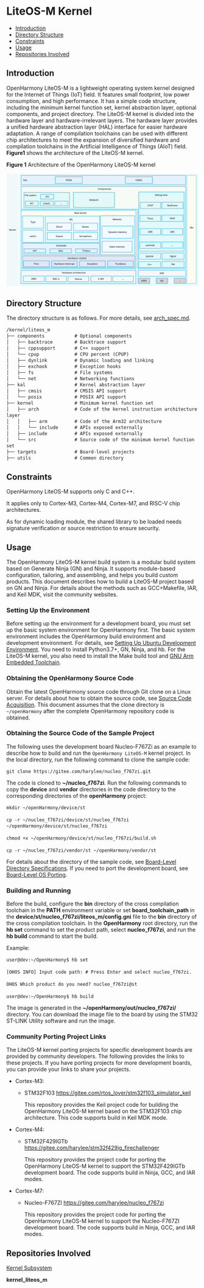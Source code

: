 # LiteOS-M Kernel<a name="EN-US_TOPIC_0000001096757661"></a>

-   [Introduction](#section11660541593)
-   [Directory Structure](#section161941989596)
-   [Constraints](#section119744591305)
-   [Usage](#section3732185231214)
-   [Repositories Involved](#section1371113476307)

## Introduction<a name="section11660541593"></a>

OpenHarmony LiteOS-M is a lightweight operating system kernel designed for the Internet of Things (IoT) field. It features small footprint, low power consumption, and high performance. It has a simple code structure, including the minimum kernel function set, kernel abstraction layer, optional components, and project directory. The LiteOS-M kernel is divided into the hardware layer and hardware-irrelevant layers. The hardware layer provides a unified hardware abstraction layer (HAL) interface for easier hardware adaptation. A range of compilation toolchains can be used with different chip architectures to meet the expansion of diversified hardware and compilation toolchains in the Artificial Intelligence of Things (AIoT) field.
**Figure1** shows the architecture of the LiteOS-M kernel.

**Figure 1** Architecture of the OpenHarmony LiteOS-M kernel<a name="fig0865152210223"></a>

![](figures/architecture-of-openharmony-the-liteos-cortex-m-kernel.png "OpenHarmony-LiteOS-M Kernel Architecture")

## Directory Structure<a name="section161941989596"></a>

The directory structure is as follows. For more details, see [arch_spec.md](arch_spec.md).

```
/kernel/liteos_m
├── components           # Optional components
│   ├── backtrace        # Backtrace support
│   ├── cppsupport       # C++ support
│   └── cpup             # CPU percent (CPUP)
│   ├── dynlink          # Dynamic loading and linking
│   ├── exchook          # Exception hooks
│   ├── fs               # File systems
│   └── net              # Networking functions
├── kal                  # Kernel abstraction layer
│   ├── cmsis            # CMSIS API support
│   └── posix            # POSIX API support
├── kernel               # Minimum kernel function set
│   ├── arch             # Code of the kernel instruction architecture layer
│   │   ├── arm          # Code of the Arm32 architecture
│   │   └── include      # APIs exposed externally
│   ├── include          # APIs exposed externally
│   └── src              # Source code of the minimum kernel function set
├── targets              # Board-level projects
├── utils                # Common directory
```

## Constraints<a name="section119744591305"></a>

OpenHarmony LiteOS-M supports only C and C++.

It applies only to Cortex-M3, Cortex-M4, Cortex-M7, and RISC-V chip architectures.

As for dynamic loading module, the shared library to be loaded needs signature verification or source restriction to ensure security.

## Usage<a name="section3732185231214"></a>

The OpenHarmony LiteOS-M kernel build system is a modular build system based on Generate Ninja (GN) and Ninja. It supports module-based configuration, tailoring, and assembling, and helps you build custom products. This document describes how to build a LiteOS-M project based on GN and Ninja. For details about the methods such as GCC+Makefile, IAR, and Keil MDK, visit the community websites.

### Setting Up the Environment

Before setting up the environment for a development board, you must set up the basic system environment for OpenHarmony first. The basic system environment includes the OpenHarmony build environment and development environment. For details, see [Setting Up Ubuntu Development Environment](https://gitee.com/openharmony/docs/blob/HEAD/en/device-dev/quick-start/quickstart-lite-env-setup-linux.md). You need to install Python3.7+, GN, Ninja, and hb. For the LiteOS-M kernel, you also need to install the Make build tool and [GNU Arm Embedded Toolchain](https://developer.arm.com/tools-and-software/open-source-software/developer-tools/gnu-toolchain/gnu-rm/downloads).

### Obtaining the OpenHarmony Source Code

Obtain the latest OpenHarmony source code through Git clone on a Linux server. For details about how to obtain the source code, see [Source Code Acquisition](https://gitee.com/openharmony/docs/blob/HEAD/en/device-dev/get-code/sourcecode-acquire.md). This document assumes that the clone directory is `~/openHarmony` after the complete OpenHarmony repository code is obtained.

### Obtaining the Source Code of the Sample Project

The following uses the development board Nucleo-F767Zi as an example to describe how to build and run the `OpenHarmony LiteOS-M` kernel project. In the local directory, run the following command to clone the sample code:

```
git clone https://gitee.com/harylee/nucleo_f767zi.git
```

The code is cloned to **~/nucleo_f767zi**. Run the following commands to copy the **device** and **vendor** directories in the code directory to the corresponding directories of the **openHarmony** project:

```
mkdir ~/openHarmony/device/st

cp -r ~/nucleo_f767zi/device/st/nucleo_f767zi ~/openHarmony/device/st/nucleo_f767zi

chmod +x ~/openHarmony/device/st/nucleo_f767zi/build.sh

cp -r ~/nucleo_f767zi/vendor/st ~/openHarmony/vendor/st
```

For details about the directory of the sample code, see [Board-Level Directory Specifications](https://gitee.com/openharmony/docs/blob/HEAD/en/device-dev/porting/porting-chip-board-overview.md). If you need to port the development board, see [Board-Level OS Porting](https://gitee.com/openharmony/docs/blob/HEAD/en/device-dev/porting/porting-chip-board.md).

### Building and Running

Before the build, configure the **bin** directory of the cross compilation toolchain in the **PATH** environment variable or set **board&#95;toolchain&#95;path** in the **device/st/nucleo&#95;f767zi/liteos&#95;m/config.gni** file to the **bin** directory of the cross compilation toolchain.
In the **OpenHarmony** root directory, run the **hb set** command to set the product path, select **nucleo_f767zi**, and run the **hb build** command to start the build. 

Example:

```
user@dev:~/OpenHarmony$ hb set

[OHOS INFO] Input code path: # Press Enter and select nucleo_f767zi.

OHOS Which product do you need? nucleo_f767zi@st

user@dev:~/OpenHarmony$ hb build
```

The image is generated in the **~/openHarmony/out/nucleo&#95;f767zi/** directory. You can download the image file to the board by using the STM32 ST-LINK Utility software and run the image.

### Community Porting Project Links

The LiteOS-M kernel porting projects for specific development boards are provided by community developers. The following provides the links to these projects. If you have porting projects for more development boards, you can provide your links to share your projects.

-   Cortex-M3:

    - STM32F103 https://gitee.com/rtos_lover/stm32f103_simulator_keil

        This repository provides the Keil project code for building the OpenHarmony LiteOS-M kernel based on the STM32F103 chip architecture. This code supports build in Keil MDK mode.

-   Cortex-M4:

    - STM32F429IGTb https://gitee.com/harylee/stm32f429ig_firechallenger

        This repository provides the project code for porting the OpenHarmony LiteOS-M kernel to support the STM32F429IGTb development board. The code supports build in Ninja, GCC, and IAR modes.

-   Cortex-M7:

    - Nucleo-F767ZI https://gitee.com/harylee/nucleo_f767zi

        This repository provides the project code for porting the OpenHarmony LiteOS-M kernel to support the Nucleo-F767ZI development board. The code supports build in Ninja, GCC, and IAR modes.

## Repositories Involved<a name="section1371113476307"></a>

[Kernel Subsystem](https://gitee.com/openharmony/docs/blob/HEAD/en/readme/kernel-subsystem.md)

**kernel\_liteos\_m**
